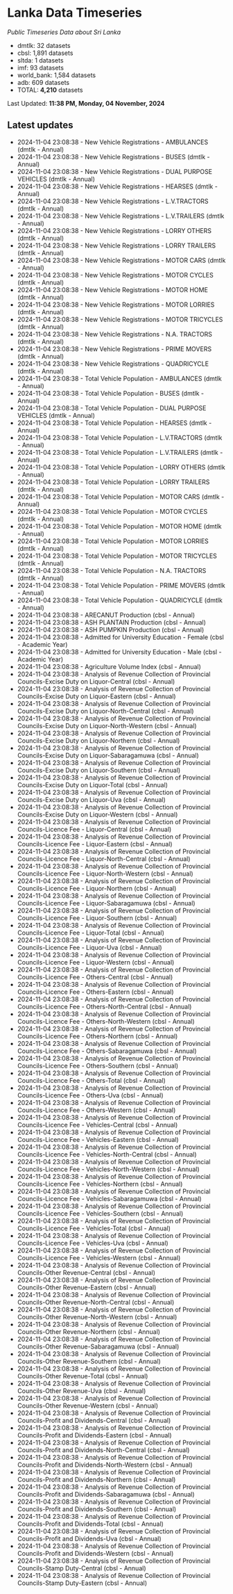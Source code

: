 # Lanka Data Timeseries
*Public Timeseries Data about Sri Lanka*

* dmtlk: 32 datasets
* cbsl: 1,891 datasets
* sltda: 1 datasets
* imf: 93 datasets
* world_bank: 1,584 datasets
* adb: 609 datasets
* TOTAL: **4,210** datasets

Last Updated: **11:38 PM, Monday, 04 November, 2024**

## Latest updates

* 2024-11-04 23:08:38 - New Vehicle Registrations - AMBULANCES (dmtlk - Annual)
* 2024-11-04 23:08:38 - New Vehicle Registrations - BUSES (dmtlk - Annual)
* 2024-11-04 23:08:38 - New Vehicle Registrations - DUAL PURPOSE VEHICLES (dmtlk - Annual)
* 2024-11-04 23:08:38 - New Vehicle Registrations - HEARSES (dmtlk - Annual)
* 2024-11-04 23:08:38 - New Vehicle Registrations - L.V.TRACTORS (dmtlk - Annual)
* 2024-11-04 23:08:38 - New Vehicle Registrations - L.V.TRAILERS (dmtlk - Annual)
* 2024-11-04 23:08:38 - New Vehicle Registrations - LORRY OTHERS (dmtlk - Annual)
* 2024-11-04 23:08:38 - New Vehicle Registrations - LORRY TRAILERS (dmtlk - Annual)
* 2024-11-04 23:08:38 - New Vehicle Registrations - MOTOR CARS (dmtlk - Annual)
* 2024-11-04 23:08:38 - New Vehicle Registrations - MOTOR CYCLES (dmtlk - Annual)
* 2024-11-04 23:08:38 - New Vehicle Registrations - MOTOR HOME (dmtlk - Annual)
* 2024-11-04 23:08:38 - New Vehicle Registrations - MOTOR LORRIES (dmtlk - Annual)
* 2024-11-04 23:08:38 - New Vehicle Registrations - MOTOR TRICYCLES (dmtlk - Annual)
* 2024-11-04 23:08:38 - New Vehicle Registrations - N.A. TRACTORS (dmtlk - Annual)
* 2024-11-04 23:08:38 - New Vehicle Registrations - PRIME MOVERS (dmtlk - Annual)
* 2024-11-04 23:08:38 - New Vehicle Registrations - QUADRICYCLE (dmtlk - Annual)
* 2024-11-04 23:08:38 - Total Vehicle Population - AMBULANCES (dmtlk - Annual)
* 2024-11-04 23:08:38 - Total Vehicle Population - BUSES (dmtlk - Annual)
* 2024-11-04 23:08:38 - Total Vehicle Population - DUAL PURPOSE VEHICLES (dmtlk - Annual)
* 2024-11-04 23:08:38 - Total Vehicle Population - HEARSES (dmtlk - Annual)
* 2024-11-04 23:08:38 - Total Vehicle Population - L.V.TRACTORS (dmtlk - Annual)
* 2024-11-04 23:08:38 - Total Vehicle Population - L.V.TRAILERS (dmtlk - Annual)
* 2024-11-04 23:08:38 - Total Vehicle Population - LORRY OTHERS (dmtlk - Annual)
* 2024-11-04 23:08:38 - Total Vehicle Population - LORRY TRAILERS (dmtlk - Annual)
* 2024-11-04 23:08:38 - Total Vehicle Population - MOTOR CARS (dmtlk - Annual)
* 2024-11-04 23:08:38 - Total Vehicle Population - MOTOR CYCLES (dmtlk - Annual)
* 2024-11-04 23:08:38 - Total Vehicle Population - MOTOR HOME (dmtlk - Annual)
* 2024-11-04 23:08:38 - Total Vehicle Population - MOTOR LORRIES (dmtlk - Annual)
* 2024-11-04 23:08:38 - Total Vehicle Population - MOTOR TRICYCLES (dmtlk - Annual)
* 2024-11-04 23:08:38 - Total Vehicle Population - N.A. TRACTORS (dmtlk - Annual)
* 2024-11-04 23:08:38 - Total Vehicle Population - PRIME MOVERS (dmtlk - Annual)
* 2024-11-04 23:08:38 - Total Vehicle Population - QUADRICYCLE (dmtlk - Annual)
* 2024-11-04 23:08:38 - ARECANUT Production (cbsl - Annual)
* 2024-11-04 23:08:38 - ASH PLANTAIN Production (cbsl - Annual)
* 2024-11-04 23:08:38 - ASH PUMPKIN Production (cbsl - Annual)
* 2024-11-04 23:08:38 - Admitted for University Education - Female (cbsl - Academic Year)
* 2024-11-04 23:08:38 - Admitted for University Education - Male (cbsl - Academic Year)
* 2024-11-04 23:08:38 - Agriculture Volume Index (cbsl - Annual)
* 2024-11-04 23:08:38 - Analysis of Revenue Collection of Provincial Councils-Excise Duty on Liquor-Central (cbsl - Annual)
* 2024-11-04 23:08:38 - Analysis of Revenue Collection of Provincial Councils-Excise Duty on Liquor-Eastern (cbsl - Annual)
* 2024-11-04 23:08:38 - Analysis of Revenue Collection of Provincial Councils-Excise Duty on Liquor-North-Central (cbsl - Annual)
* 2024-11-04 23:08:38 - Analysis of Revenue Collection of Provincial Councils-Excise Duty on Liquor-North-Western (cbsl - Annual)
* 2024-11-04 23:08:38 - Analysis of Revenue Collection of Provincial Councils-Excise Duty on Liquor-Northern (cbsl - Annual)
* 2024-11-04 23:08:38 - Analysis of Revenue Collection of Provincial Councils-Excise Duty on Liquor-Sabaragamuwa (cbsl - Annual)
* 2024-11-04 23:08:38 - Analysis of Revenue Collection of Provincial Councils-Excise Duty on Liquor-Southern (cbsl - Annual)
* 2024-11-04 23:08:38 - Analysis of Revenue Collection of Provincial Councils-Excise Duty on Liquor-Total (cbsl - Annual)
* 2024-11-04 23:08:38 - Analysis of Revenue Collection of Provincial Councils-Excise Duty on Liquor-Uva (cbsl - Annual)
* 2024-11-04 23:08:38 - Analysis of Revenue Collection of Provincial Councils-Excise Duty on Liquor-Western (cbsl - Annual)
* 2024-11-04 23:08:38 - Analysis of Revenue Collection of Provincial Councils-Licence Fee - Liquor-Central (cbsl - Annual)
* 2024-11-04 23:08:38 - Analysis of Revenue Collection of Provincial Councils-Licence Fee - Liquor-Eastern (cbsl - Annual)
* 2024-11-04 23:08:38 - Analysis of Revenue Collection of Provincial Councils-Licence Fee - Liquor-North-Central (cbsl - Annual)
* 2024-11-04 23:08:38 - Analysis of Revenue Collection of Provincial Councils-Licence Fee - Liquor-North-Western (cbsl - Annual)
* 2024-11-04 23:08:38 - Analysis of Revenue Collection of Provincial Councils-Licence Fee - Liquor-Northern (cbsl - Annual)
* 2024-11-04 23:08:38 - Analysis of Revenue Collection of Provincial Councils-Licence Fee - Liquor-Sabaragamuwa (cbsl - Annual)
* 2024-11-04 23:08:38 - Analysis of Revenue Collection of Provincial Councils-Licence Fee - Liquor-Southern (cbsl - Annual)
* 2024-11-04 23:08:38 - Analysis of Revenue Collection of Provincial Councils-Licence Fee - Liquor-Total (cbsl - Annual)
* 2024-11-04 23:08:38 - Analysis of Revenue Collection of Provincial Councils-Licence Fee - Liquor-Uva (cbsl - Annual)
* 2024-11-04 23:08:38 - Analysis of Revenue Collection of Provincial Councils-Licence Fee - Liquor-Western (cbsl - Annual)
* 2024-11-04 23:08:38 - Analysis of Revenue Collection of Provincial Councils-Licence Fee - Others-Central (cbsl - Annual)
* 2024-11-04 23:08:38 - Analysis of Revenue Collection of Provincial Councils-Licence Fee - Others-Eastern (cbsl - Annual)
* 2024-11-04 23:08:38 - Analysis of Revenue Collection of Provincial Councils-Licence Fee - Others-North-Central (cbsl - Annual)
* 2024-11-04 23:08:38 - Analysis of Revenue Collection of Provincial Councils-Licence Fee - Others-North-Western (cbsl - Annual)
* 2024-11-04 23:08:38 - Analysis of Revenue Collection of Provincial Councils-Licence Fee - Others-Northern (cbsl - Annual)
* 2024-11-04 23:08:38 - Analysis of Revenue Collection of Provincial Councils-Licence Fee - Others-Sabaragamuwa (cbsl - Annual)
* 2024-11-04 23:08:38 - Analysis of Revenue Collection of Provincial Councils-Licence Fee - Others-Southern (cbsl - Annual)
* 2024-11-04 23:08:38 - Analysis of Revenue Collection of Provincial Councils-Licence Fee - Others-Total (cbsl - Annual)
* 2024-11-04 23:08:38 - Analysis of Revenue Collection of Provincial Councils-Licence Fee - Others-Uva (cbsl - Annual)
* 2024-11-04 23:08:38 - Analysis of Revenue Collection of Provincial Councils-Licence Fee - Others-Western (cbsl - Annual)
* 2024-11-04 23:08:38 - Analysis of Revenue Collection of Provincial Councils-Licence Fee - Vehicles-Central (cbsl - Annual)
* 2024-11-04 23:08:38 - Analysis of Revenue Collection of Provincial Councils-Licence Fee - Vehicles-Eastern (cbsl - Annual)
* 2024-11-04 23:08:38 - Analysis of Revenue Collection of Provincial Councils-Licence Fee - Vehicles-North-Central (cbsl - Annual)
* 2024-11-04 23:08:38 - Analysis of Revenue Collection of Provincial Councils-Licence Fee - Vehicles-North-Western (cbsl - Annual)
* 2024-11-04 23:08:38 - Analysis of Revenue Collection of Provincial Councils-Licence Fee - Vehicles-Northern (cbsl - Annual)
* 2024-11-04 23:08:38 - Analysis of Revenue Collection of Provincial Councils-Licence Fee - Vehicles-Sabaragamuwa (cbsl - Annual)
* 2024-11-04 23:08:38 - Analysis of Revenue Collection of Provincial Councils-Licence Fee - Vehicles-Southern (cbsl - Annual)
* 2024-11-04 23:08:38 - Analysis of Revenue Collection of Provincial Councils-Licence Fee - Vehicles-Total (cbsl - Annual)
* 2024-11-04 23:08:38 - Analysis of Revenue Collection of Provincial Councils-Licence Fee - Vehicles-Uva (cbsl - Annual)
* 2024-11-04 23:08:38 - Analysis of Revenue Collection of Provincial Councils-Licence Fee - Vehicles-Western (cbsl - Annual)
* 2024-11-04 23:08:38 - Analysis of Revenue Collection of Provincial Councils-Other Revenue-Central (cbsl - Annual)
* 2024-11-04 23:08:38 - Analysis of Revenue Collection of Provincial Councils-Other Revenue-Eastern (cbsl - Annual)
* 2024-11-04 23:08:38 - Analysis of Revenue Collection of Provincial Councils-Other Revenue-North-Central (cbsl - Annual)
* 2024-11-04 23:08:38 - Analysis of Revenue Collection of Provincial Councils-Other Revenue-North-Western (cbsl - Annual)
* 2024-11-04 23:08:38 - Analysis of Revenue Collection of Provincial Councils-Other Revenue-Northern (cbsl - Annual)
* 2024-11-04 23:08:38 - Analysis of Revenue Collection of Provincial Councils-Other Revenue-Sabaragamuwa (cbsl - Annual)
* 2024-11-04 23:08:38 - Analysis of Revenue Collection of Provincial Councils-Other Revenue-Southern (cbsl - Annual)
* 2024-11-04 23:08:38 - Analysis of Revenue Collection of Provincial Councils-Other Revenue-Total (cbsl - Annual)
* 2024-11-04 23:08:38 - Analysis of Revenue Collection of Provincial Councils-Other Revenue-Uva (cbsl - Annual)
* 2024-11-04 23:08:38 - Analysis of Revenue Collection of Provincial Councils-Other Revenue-Western (cbsl - Annual)
* 2024-11-04 23:08:38 - Analysis of Revenue Collection of Provincial Councils-Profit and Dividends-Central (cbsl - Annual)
* 2024-11-04 23:08:38 - Analysis of Revenue Collection of Provincial Councils-Profit and Dividends-Eastern (cbsl - Annual)
* 2024-11-04 23:08:38 - Analysis of Revenue Collection of Provincial Councils-Profit and Dividends-North-Central (cbsl - Annual)
* 2024-11-04 23:08:38 - Analysis of Revenue Collection of Provincial Councils-Profit and Dividends-North-Western (cbsl - Annual)
* 2024-11-04 23:08:38 - Analysis of Revenue Collection of Provincial Councils-Profit and Dividends-Northern (cbsl - Annual)
* 2024-11-04 23:08:38 - Analysis of Revenue Collection of Provincial Councils-Profit and Dividends-Sabaragamuwa (cbsl - Annual)
* 2024-11-04 23:08:38 - Analysis of Revenue Collection of Provincial Councils-Profit and Dividends-Southern (cbsl - Annual)
* 2024-11-04 23:08:38 - Analysis of Revenue Collection of Provincial Councils-Profit and Dividends-Total (cbsl - Annual)
* 2024-11-04 23:08:38 - Analysis of Revenue Collection of Provincial Councils-Profit and Dividends-Uva (cbsl - Annual)
* 2024-11-04 23:08:38 - Analysis of Revenue Collection of Provincial Councils-Profit and Dividends-Western (cbsl - Annual)
* 2024-11-04 23:08:38 - Analysis of Revenue Collection of Provincial Councils-Stamp Duty-Central (cbsl - Annual)
* 2024-11-04 23:08:38 - Analysis of Revenue Collection of Provincial Councils-Stamp Duty-Eastern (cbsl - Annual)